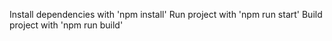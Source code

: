 Install dependencies with 'npm install'
Run project with 'npm run start'
Build project with 'npm run build'
